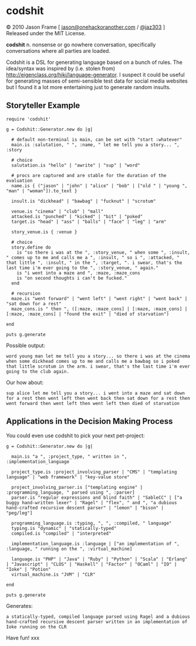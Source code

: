 codshit
=======

&copy; 2010 Jason Frame [ [jason@onehackoranother.com](mailto:jason@onehackoranother.com) / [@jaz303](http://twitter.com/jaz303) ]  
Released under the MIT License.

**codshit** n.
nonsense or go nowhere conversation, specifically conversations where all parties are loaded.

Codshit is a DSL for generating language based on a bunch of rules. The idea/syntax was inspired by (i.e. stolen from) http://eigenclass.org/hiki/language-generator. I suspect it could be useful for generating masses of semi-sensible test data for social media websites but I found it a lot more entertaining just to generate random insults.

Storyteller Example
-------------------

    require 'codshit'

    g = Codshit::Generator.new do |g|
  
      # default non-terminal is main, can be set with "start :whatever"
      main.is :salutation, " ", :name, " let me tell you a story... ", :story
  
      # choice
      salutation.is "hello" | "awrite" | "sup" | "word"
  
      # procs are captured and are stable for the duration of the evaluation
      name.is { ("jason" | "john" | "alice" | "bob" | ["old " | "young ", "man" | "woman"]).to_text }
  
      insult.is "dickhead" | "bawbag" | "fucknut" | "scrotum"
  
      venue.is "cinema" | "club" | "mall"
      attacked.is "punched" | "kicked" | "bit" | "poked"
      target.is "head" | "ass" | "balls" | "face" | "leg" | "arm"
  
      story_venue.is { :venue }
  
      # choice
      story.define do
        is "so there i was at the ", :story_venue, " when some ", :insult, " comes up to me and calls me a ", :insult, " so i ", :attacked, " that little ", :insult, " in the ", :target, ". i swear, that's the last time i'm ever going to the ", :story_venue, " again."
        is "i went into a maze and ", :maze, :maze_cons
        is "on second thoughts i can't be fucked."
      end
  
      # recursion
      maze.is "went forward" | "went left" | "went right" | "went back" | "sat down for a rest"
      maze_cons.is " then ", ([:maze, :maze_cons] | [:maze, :maze_cons] | [:maze, :maze_cons] | "found the exit" | "died of starvation")
  
    end

    puts g.generate

Possible output:

    word young man let me tell you a story... so there i was at the cinema when some dickhead comes up to me and calls me a bawbag so i poked that little scrotum in the arm. i swear, that's the last time i'm ever going to the club again.
    
Our how about:

    sup alice let me tell you a story... i went into a maze and sat down for a rest then went left then went back then sat down for a rest then went forward then went left then went left then died of starvation
    
Applications in the Decision Making Process
-------------------------------------------

You could even use codshit to pick your next pet-project:

    g = Codshit::Generator.new do |g|

      main.is "a ", :project_type, " written in ", :implementation_language

      project_type.is :project_involving_parser | "CMS" | "templating language" | "web framework" | "key-value store"

      project_involving_parser.is ["templating engine" | :programming_language, " parsed using ", :parser]
      parser.is "regular expressions and blind faith" | "SableCC" | ["a buggy hand-written lexer" | "Ragel" | "flex", " and ", "a dubious hand-crafted recursive descent parser" | "lemon" | "bison" | "peg/leg"]

      programming_language.is :typing, ", ", :compiled, " language"
      typing.is "dynamic" | "statically-typed"
      compiled.is "compiled" | "interpreted"

      implementation_language.is :language | ["an implementation of ", :language, " running on the ", :virtual_machine]

      language.is "PHP" | "Java" | "Ruby" | "Python" | "Scala" | "Erlang" | "Javascript" | "CLOS" | "Haskell" | "Factor" | "OCaml" | "IO" | "Ioke" | "Potion"
      virtual_machine.is "JVM" | "CLR"

    end

    puts g.generate

Generates:

    a statically-typed, compiled language parsed using Ragel and a dubious hand-crafted recursive descent parser written in an implementation of Ioke running on the CLR

Have fun! xxx